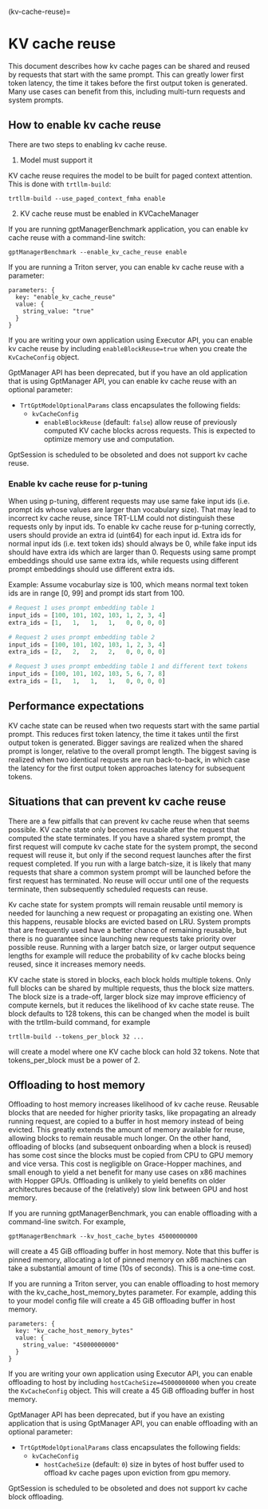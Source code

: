 (kv-cache-reuse)=

# KV cache reuse

This document describes how kv cache pages can be shared and reused by requests that start with the same prompt. This can greatly lower first token latency, the time it takes before the first output token is generated. Many use cases can benefit from this, including multi-turn requests and system prompts.

## How to enable kv cache reuse

There are two steps to enabling kv cache reuse.

1. Model must support it

KV cache reuse requires the model to be built for paged context attention. This is done with `trtllm-build`:

```trtllm-build --use_paged_context_fmha enable```

2. KV cache reuse must be enabled in KVCacheManager

If you are running gptManagerBenchmark application, you can enable kv cache reuse with a command-line switch:

```gptManagerBenchmark --enable_kv_cache_reuse enable```

If you are running a Triton server, you can enable kv cache reuse with a parameter:

```
parameters: {
  key: "enable_kv_cache_reuse"
  value: {
    string_value: "true"
  }
}
```

If you are writing your own application using Executor API, you can enable kv cache reuse by including `enableBlockReuse=true` when you create the `KvCacheConfig` object.

GptManager API has been deprecated, but if you have an old application that is using GptManager API, you can enable kv cache reuse with an optional parameter:

* `TrtGptModelOptionalParams` class encapsulates the following fields:
  - `kvCacheConfig`
    - `enableBlockReuse` (default: `false`) allow reuse of previously computed KV cache blocks across requests. This is expected to optimize memory use and computation.

GptSession is scheduled to be obsoleted and does not support kv cache reuse.

### Enable kv cache reuse for p-tuning

When using p-tuning, different requests may use same fake input ids (i.e. prompt ids whose values are larger than vocabulary size). That may lead to incorrect kv cache reuse, since TRT-LLM could not distinguish these requests only by input ids. To enable kv cache reuse for p-tuning correctly, users should provide an extra id (uint64) for each input id. Extra ids for normal input ids (i.e. text token ids) should always be 0, while fake input ids should have extra ids which are larger than 0. Requests using same prompt embeddings should use same extra ids, while requests using different prompt embeddings should use different extra ids.

Example:
Assume vocaburlay size is 100, which means normal text token ids are in range [0, 99] and prompt ids start from 100.

```python
# Request 1 uses prompt embedding table 1
input_ids = [100, 101, 102, 103, 1, 2, 3, 4]
extra_ids = [1,   1,   1,   1,   0, 0, 0, 0]

# Request 2 uses prompt embedding table 2
input_ids = [100, 101, 102, 103, 1, 2, 3, 4]
extra_ids = [2,   2,   2,   2,   0, 0, 0, 0]

# Request 3 uses prompt embedding table 1 and different text tokens
input_ids = [100, 101, 102, 103, 5, 6, 7, 8]
extra_ids = [1,   1,   1,   1,   0, 0, 0, 0]
```

## Performance expectations

KV cache state can be reused when two requests start with the same partial prompt. This reduces first token latency, the time it takes until the first output token is generated. Bigger savings are realized when the shared prompt is longer, relative to the overall prompt length. The biggest saving is realized when two identical requests are run back-to-back, in which case the latency for the first output token approaches latency for subsequent tokens.

## Situations that can prevent kv cache reuse

There are a few pitfalls that can prevent kv cache reuse when that seems possible. KV cache state only becomes reusable after the request that computed the state terminates. If you have a shared system prompt, the first request will compute kv cache state for the system prompt, the second request will reuse it, but only if the second request launches after the first request completed. If you run with a large batch-size, it is likely that many requests that share a common system prompt will be launched before the first request has terminated. No reuse will occur until one of the requests terminate, then subsequently scheduled requests can reuse.

Kv cache state for system prompts will remain reusable until memory is needed for launching a new request or propagating an existing one. When this happens, reusable blocks are evicted based on LRU. System prompts that are frequently used have a better chance of remaining reusable, but there is no guarantee since launching new requests take priority over possible reuse. Running with a larger batch size, or larger output sequence lengths for example will reduce the probability of kv cache blocks being reused, since it increases memory needs.

KV cache state is stored in blocks, each block holds multiple tokens. Only full blocks can be shared by multiple requests, thus the block size matters. The block size is a trade-off, larger block size may improve efficiency of compute kernels, but it reduces the likelihood of kv cache state reuse. The block defaults to 128 tokens, this can be changed when the model is built with the trtllm-build command, for example

```trtllm-build --tokens_per_block 32 ...```

will create a model where one KV cache block can hold 32 tokens. Note that tokens_per_block must be a power of 2.

## Offloading to host memory

Offloading to host memory increases likelihood of kv cache reuse. Reusable blocks that are needed for higher priority tasks, like propagating an already running request, are copied to a buffer in host memory instead of being evicted. This greatly extends the amount of memory available for reuse, allowing blocks to remain reusable much longer. On the other hand, offloading of blocks (and subsequent onboarding when a block is reused) has some cost since the blocks must be copied from CPU to GPU memory and vice versa. This cost is negligible on Grace-Hopper machines, and small enough to yield a net benefit for many use cases on x86 machines with Hopper GPUs. Offloading is unlikely to yield benefits on older architectures because of the (relatively) slow link between GPU and host memory.

If you are running gptManagerBenchmark, you can enable offloading with a command-line switch. For example,

```gptManagerBenchmark --kv_host_cache_bytes 45000000000```

will create a 45 GiB offloading buffer in host memory. Note that this buffer is pinned memory, allocating a lot of pinned memory on x86 machines can take a substantial amount of time (10s of seconds). This is a one-time cost.

If you are running a Triton server, you can enable offloading to host memory with the kv_cache_host_memory_bytes parameter. For example, adding this to your model config file will create a 45 GiB offloading buffer in host memory.

```
parameters: {
  key: "kv_cache_host_memory_bytes"
  value: {
    string_value: "45000000000"
  }
}
```

If you are writing your own application using Executor API, you can enable offloading to host by including `hostCacheSize=45000000000` when you create the `KvCacheConfig` object. This will create a 45 GiB offloading buffer in host memory.

GptManager API has been deprecated, but if you have an existing application that is using GptManager API, you can enable offloading with an optional parameter:

* `TrtGptModelOptionalParams` class encapsulates the following fields:
  - `kvCacheConfig`
    - `hostCacheSize` (default: `0`) size in bytes of host buffer used to offload kv cache pages upon eviction from gpu memory.

GptSession is scheduled to be obsoleted and does not support kv cache block offloading.
